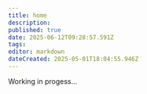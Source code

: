 ```yaml
---
title: home
description: 
published: true
date: 2025-06-12T09:28:57.591Z
tags: 
editor: markdown
dateCreated: 2025-05-01T18:04:55.946Z
---
```


Working in progess...
